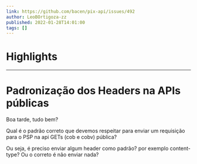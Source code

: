 ```yaml
---
link: https://github.com/bacen/pix-api/issues/492
author: LeoBOrtigoza-zz
published: 2022-01-28T14:01:00
tags: []
---
```

# Highlights


---
# Padronização dos Headers na APIs públicas 
Boa tarde, tudo bem?

Qual é o padrão correto que devemos respeitar para enviar um requisição para o PSP na api GETs (cob e cobv) pública?

Ou seja, é preciso enviar algum header como padrão? por exemplo content-type? Ou o correto é não enviar nada?